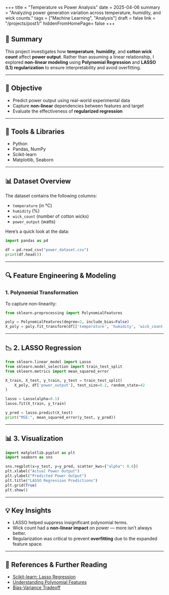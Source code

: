 +++
title = "Temperature vs Power Analysis"
date = 2025-04-06
summary = "Analyzing power generation variation across temperature, humidity, and wick counts."
tags = ["Machine Learning", "Analysis"]
draft = false
link = "/projects/post1/"
hiddenFromHomePage= false
+++

## 📌 Summary

This project investigates how **temperature**, **humidity**, and **cotton wick count** affect **power output**. Rather than assuming a linear relationship, I explored **non-linear modeling** using **Polynomial Regression** and **LASSO (L1) regularization** to ensure interpretability and avoid overfitting.

---

## 🧪 Objective

- Predict power output using real-world experimental data
- Capture **non-linear** dependencies between features and target
- Evaluate the effectiveness of **regularized regression**

---

## 🧰 Tools & Libraries

- Python
- Pandas, NumPy
- Scikit-learn
- Matplotlib, Seaborn

---

## 📊 Dataset Overview

The dataset contains the following columns:

- `temperature` (in °C)
- `humidity` (%)
- `wick_count` (number of cotton wicks)
- `power_output` (watts)

Here’s a quick look at the data:

```python
import pandas as pd

df = pd.read_csv("power_dataset.csv")
print(df.head())
```
---

## 🔍 Feature Engineering & Modeling

### 1. Polynomial Transformation

To capture non-linearity:

```python
from sklearn.preprocessing import PolynomialFeatures

poly = PolynomialFeatures(degree=2, include_bias=False)
X_poly = poly.fit_transform(df[['temperature', 'humidity', 'wick_count']])
```
---

## 📉 2. LASSO Regression

```python
from sklearn.linear_model import Lasso
from sklearn.model_selection import train_test_split
from sklearn.metrics import mean_squared_error

X_train, X_test, y_train, y_test = train_test_split(
    X_poly, df['power_output'], test_size=0.2, random_state=42
)

lasso = Lasso(alpha=0.1)
lasso.fit(X_train, y_train)

y_pred = lasso.predict(X_test)
print("MSE:", mean_squared_error(y_test, y_pred))
```

---

## 📊 3. Visualization

```python
import matplotlib.pyplot as plt
import seaborn as sns

sns.regplot(x=y_test, y=y_pred, scatter_kws={"alpha": 0.6})
plt.xlabel("Actual Power Output")
plt.ylabel("Predicted Power Output")
plt.title("LASSO Regression Predictions")
plt.grid(True)
plt.show()
```

---

## 💡 Key Insights

- LASSO helped suppress insignificant polynomial terms.  
- Wick count had a **non-linear impact** on power — more isn’t always better.  
- Regularization was critical to prevent **overfitting** due to the expanded feature space.

---

## 🔗 References & Further Reading

- [Scikit-learn: Lasso Regression](https://scikit-learn.org/stable/modules/generated/sklearn.linear_model.Lasso.html)  
- [Understanding Polynomial Features](https://scikit-learn.org/stable/modules/generated/sklearn.preprocessing.PolynomialFeatures.html)  
- [Bias-Variance Tradeoff](https://en.wikipedia.org/wiki/Bias%E2%80%93variance_tradeoff)

